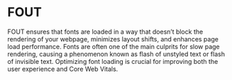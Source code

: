 # FOUT

FOUT ensures that fonts are loaded in a way that doesn’t block the rendering of your webpage, minimizes layout shifts, and enhances page load performance. Fonts are often one of the main culprits for slow page rendering, causing a phenomenon known as flash of unstyled text or flash of invisible text. Optimizing font loading is crucial for improving both the user experience and Core Web Vitals.
